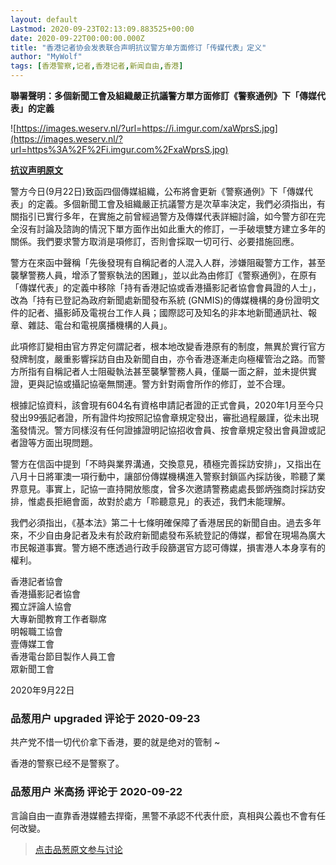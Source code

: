 ```yaml
---
layout: default
Lastmod: 2020-09-23T02:13:09.883525+00:00
date: 2020-09-22T00:00:00.000Z
title: "香港记者协会发表联合声明抗议警方单方面修订「传媒代表」定义"
author: "MyWolf"
tags: [香港警察,记者,香港记者,新闻自由,香港]
---
```


**聯署聲明：多個新聞工會及組織嚴正抗議警方單方面修訂《警察通例》下「傳媒代表」的定義**  
  
![https://images.weserv.nl/?url=https://i.imgur.com/xaWprsS.jpg](https://images.weserv.nl/?url=https%3A%2F%2Fi.imgur.com%2FxaWprsS.jpg)  
  
**[抗议声明原文]( "https://m.facebook.com/story.php?story_fbid=10158555686715309&id=242729300308")**  
  
警方今日(9月22日)致函四個傳媒組織，公布將會更新《警察通例》下「傳媒代表」的定義。多個新聞工會及組織嚴正抗議警方是次草率決定，我們必須指出，有關指引已實行多年，在實施之前曾經過警方及傳媒代表詳細討論，如今警方卻在完全沒有討論及諮詢的情況下單方面作出如此重大的修訂，一手破壞雙方建立多年的關係。我們要求警方取消是項修訂，否則會採取一切可行、必要措施回應。  
  
警方在來函中聲稱「先後發現有自稱記者的人混入人群，涉嫌阻礙警方工作，甚至襲擊警務人員，增添了警察執法的困難」，並以此為由修訂《警察通例》，在原有「傳媒代表」的定義中移除「持有香港記協或香港攝影記者協會會員證的人士」，改為「持有已登記為政府新聞處新聞發布系統 (GNMIS)的傳媒機構的身份證明文件的記者、攝影師及電視台工作人員；國際認可及知名的非本地新聞通訊社、報章、雜誌、電台和電視廣播機構的人員」。  
  
此項修訂變相由官方界定何謂記者，根本地改變香港原有的制度，無異於實行官方發牌制度，嚴重影響採訪自由及新聞自由，亦令香港逐漸走向極權管治之路。而警方所指有自稱記者人士阻礙執法甚至襲擊警務人員，僅屬一面之辭，並未提供實證，更與記協或攝記協毫無關連。警方針對兩會所作的修訂，並不合理。  
  
根據記協資料，該會現有604名有資格申請記者證的正式會員，2020年1月至今只發出99張記者證，所有證件均按照記協會章規定發出，審批過程嚴謹，從未出現濫發情況。警方同樣沒有任何證據證明記協招收會員、按會章規定發出會員證或記者證等方面出現問題。  
  
警方在信函中提到「不時與業界溝通，交換意見，積極完善採訪安排」，又指出在八月十日將軍澳一項行動中，讓部份傳媒機構進入警察封鎖區內採訪後，聆聽了業界意見。事實上，記協一直持開放態度，曾多次邀請警務處處長鄧炳強商討採訪安排，惟處長拒絕會面，故對於處方「聆聽意見」的表述，我們未能理解。  
  
我們必須指出，《基本法》第二十七條明確保障了香港居民的新聞自由。過去多年來，不少自由身記者及未有於政府新聞處發布系統登記的傳媒，都曾在現場為廣大市民報道事實。警方絕不應透過行政手段篩選官方認可傳媒，損害港人本身享有的權利。  
  
香港記者協會  
香港攝影記者協會  
獨立評論人協會  
大專新聞教育工作者聯席  
明報職工協會  
壹傳媒工會  
香港電台節目製作人員工會  
眾新聞工會  
  
2020年9月22日

            
### 品葱用户 **upgraded** 评论于 2020-09-23
        
共产党不惜一切代价拿下香港，要的就是绝对的管制 ~  
  
香港的警察已经不是警察了。
        


            
### 品葱用户 **米高扬** 评论于 2020-09-22
        
言論自由一直靠香港媒體去捍衛，黑警不承認不代表什麽，真相與公義也不會有任何改變。
        






> [点击品葱原文参与讨论](https://pincong.rocks/article/24365)

